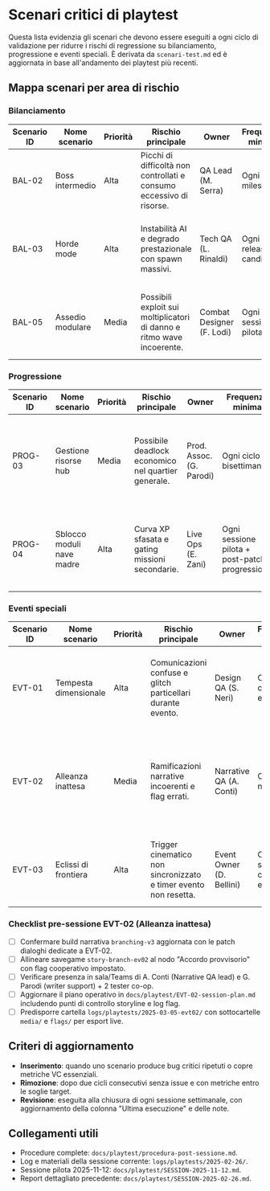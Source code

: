 # Scenari critici di playtest

Questa lista evidenzia gli scenari che devono essere eseguiti a ogni ciclo di validazione per ridurre i rischi di regressione su bilanciamento, progressione e eventi speciali. È derivata da `scenari-test.md` ed è aggiornata in base all'andamento dei playtest più recenti.

## Mappa scenari per area di rischio

### Bilanciamento

| Scenario ID | Nome scenario | Priorità | Rischio principale | Owner | Frequenza minima | Ultima esecuzione | Metrica di successo | Note |
| --- | --- | --- | --- | --- | --- | --- | --- | --- |
| BAL-02 | Boss intermedio | Alta | Picchi di difficoltà non controllati e consumo eccessivo di risorse. | QA Lead (M. Serra) | Ogni build milestone | 2025-02-26 | Tasso vittoria ≥80%, HP residui medi ≥35%, uso pozioni ≤2 a run. | Richiesti nuovi log di combattimento per confermare tuning stamina. |
| BAL-03 | Horde mode | Alta | Instabilità AI e degrado prestazionale con spawn massivi. | Tech QA (L. Rinaldi) | Ogni release candidata | 2025-02-26 | Frame rate medio ≥55 fps, nessun blocco AI oltre 35 unità, completamento ≥70%. | Presente bug #143 su pathfinding bloccato oltre 35 unità. |
| BAL-05 | Assedio modulare | Media | Possibili exploit sui moltiplicatori di danno e ritmo wave incoerente. | Combat Designer (F. Lodi) | Ogni sessione pilota | Pianificata 2025-11-12 | Tempo ≤12 min, vittorie consecutive ≥2, DPS ondate 3-5 entro ±10% target. | Nuova telemetria dps richiesta; verificare script `logs/pilot-2025-11-12/telemetry/damage.json`. |

### Progressione

| Scenario ID | Nome scenario | Priorità | Rischio principale | Owner | Frequenza minima | Ultima esecuzione | Metrica di successo | Note |
| --- | --- | --- | --- | --- | --- | --- | --- | --- |
| PROG-03 | Gestione risorse hub | Media | Possibile deadlock economico nel quartier generale. | Prod. Assoc. (G. Parodi) | Ogni ciclo bisettimanale | 2025-02-26 | Saldo risorse finale ≥20% target, tempo ciclo ≤15 min, zero code bloccate. | Necessario verificare aggiornamento fogli calcolo auto-sync. |
| PROG-04 | Sblocco moduli nave madre | Alta | Curva XP sfasata e gating missioni secondarie. | Live Ops (E. Zani) | Ogni sessione pilota + post-patch progressione | Pianificata 2025-11-12 | XP entro ±5% curva, 3 moduli sbloccati ≤25 min, nessun gate secondario. | Introdotta checklist XP → verificare export `progression-metrics.csv`. |

### Eventi speciali

| Scenario ID | Nome scenario | Priorità | Rischio principale | Owner | Frequenza minima | Ultima esecuzione | Metrica di successo | Note |
| --- | --- | --- | --- | --- | --- | --- | --- | --- |
| EVT-01 | Tempesta dimensionale | Alta | Comunicazioni confuse e glitch particellari durante evento. | Design QA (S. Neri) | Ogni patch contenuti evento | 2025-02-27 | Zero glitch particellari, latenza trigger <1.5 s, prompt vocali riprodotti al 100%. | Patch DimensionalStorm 2025-02-27 validata: flash eliminato, monitorare bloom build console (#144). |
| EVT-02 | Alleanza inattesa | Media | Ramificazioni narrative incoerenti e flag errati. | Narrative QA (A. Conti) | Ogni sprint narrativa | Pianificata 2025-03-05 | Flag narrativi coerenti al 100%, tre rami documentati, nessun dialogo fuori ordine. | Slot dedicato 2025-03-05 15:00-17:00 CET con A. Conti + writer support (G. Parodi); ticket #146 e #147 aperti nella sessione pilota 2025-11-12 per branch cooperativo e reputazione. |
| EVT-03 | Eclissi di frontiera | Alta | Trigger cinematico non sincronizzato e timer evento non resetta. | Event Owner (D. Bellini) | Ogni sessione con build evento | Pianificata 2025-11-12 | Trigger cinematico <2 s, timer reset 3/3, zero crash/glitch luminosi. | Richiede acquisizione video + log particellari (`logs/pilot-2025-11-12/telemetry/effects-trace.log`). |

### Checklist pre-sessione EVT-02 (Alleanza inattesa)

- [ ] Confermare build narrativa `branching-v3` aggiornata con le patch dialoghi dedicate a EVT-02.
- [ ] Allineare savegame `story-branch-ev02` al nodo "Accordo provvisorio" con flag cooperativo impostato.
- [ ] Verificare presenza in sala/Teams di A. Conti (Narrative QA lead) e G. Parodi (writer support) + 2 tester co-op.
- [ ] Aggiornare il piano operativo in `docs/playtest/EVT-02-session-plan.md` includendo punti di controllo storyline e log flag.
- [ ] Predisporre cartella `logs/playtests/2025-03-05-evt02/` con sottocartelle `media/` e `flags/` per esport live.

## Criteri di aggiornamento
- **Inserimento**: quando uno scenario produce bug critici ripetuti o copre metriche VC essenziali.
- **Rimozione**: dopo due cicli consecutivi senza issue e con metriche entro le soglie target.
- **Revisione**: eseguita alla chiusura di ogni sessione settimanale, con aggiornamento della colonna "Ultima esecuzione" e delle note.

## Collegamenti utili
- Procedure complete: `docs/playtest/procedura-post-sessione.md`.
- Log e materiali della sessione corrente: `logs/playtests/2025-02-26/`.
- Sessione pilota 2025-11-12: `docs/playtest/SESSION-2025-11-12.md`.
- Report dettagliato precedente: `docs/playtest/SESSION-2025-02-26.md`.
